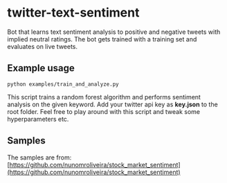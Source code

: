 # twitter-text-sentiment
Bot that learns text sentiment analysis to positive and negative tweets with implied neutral ratings. 
The bot gets trained with a training set and evaluates on live tweets.

## Example usage
```
python examples/train_and_analyze.py
```

This script trains a random forest algorithm and performs 
sentiment analysis on the given keyword. Add your twitter api key as **key.json** 
to the root folder. Feel free to play around with this script and tweak 
some hyperparameters etc.

## Samples
The samples are from: 
[https://github.com/nunomroliveira/stock_market_sentiment](https://github.com/nunomroliveira/stock_market_sentiment)

